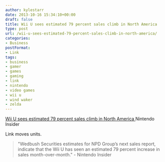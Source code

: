 ```yaml
---
author: kylestarr
date: 2013-10-16 15:34:10+00:00
draft: false
title: Wii U sees estimated 79 percent sales climb in North America
type: post
url: /wii-u-sees-estimated-79-percent-sales-climb-in-north-america/
categories:
- Business
postFormat:
- Link
tags:
- business
- gamer
- games
- gaming
- link
- nintendo
- video games
- wii u
- wind waker
- zelda
---
```


[Wii U sees estimated 79 percent sales climb in North America
](http://www.nintendo-insider.com/2013/10/16/wii-u-sees-estimated-79-percent-sales-climb-in-north-america/)Nintendo Insider

Link moves units.


<blockquote>"Wedbush Securities estimates for NPD Group’s next sales report, indicate that the Wii U has seen an estimated 79 percent increase in sales month-over-month."
- Nintendo Insider</blockquote>
